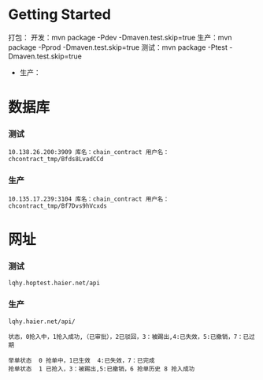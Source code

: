 # Getting Started
打包：
    开发：mvn package -Pdev -Dmaven.test.skip=true
    生产：mvn package -Pprod -Dmaven.test.skip=true
    测试：mvn package -Ptest -Dmaven.test.skip=true
- 生产：

# 数据库
### 测试
    10.138.26.200:3909 库名：chain_contract 用户名：chcontract_tmp/Bfds8LvadCCd
### 生产
    10.135.17.239:3104 库名：chain_contract 用户名：chcontract_tmp/Bf7Dvs9hVcxds

# 网址
### 测试
    lqhy.hoptest.haier.net/api
### 生产
    lqhy.haier.net/api/

    状态，0抢入中，1抢入成功,（已审批），2已驳回，3：被踢出,4:已失效，5:已撤销，7：已过期

    举单状态  0 抢单中，1已生效  4:已失效，7：已完成
    抢单状态  1 已抢入，3：被踢出,5:已撤销，6 抢单历史 8 抢入成功

